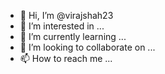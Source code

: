 - 👋 Hi, I’m @virajshah23
- 👀 I’m interested in ...
- 🌱 I’m currently learning ...
- 💞️ I’m looking to collaborate on ...
- 📫 How to reach me ...

<!---
virajshah23/virajshah23 is a ✨ special ✨ repository because its `README.md` (this file) appears on your GitHub profile.
You can click the Preview link to take a look at your changes.


